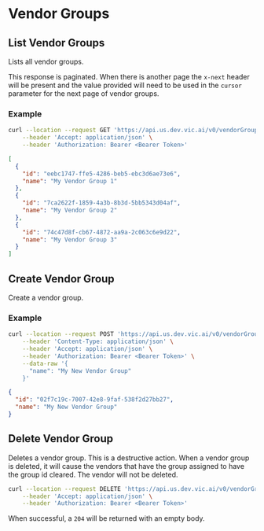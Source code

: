 # Vendor Groups

## List Vendor Groups

Lists all vendor groups.

This response is paginated. When there is another page the `x-next` header will
be present and the value provided will need to be used in the `cursor` parameter
for the next page of vendor groups.

### Example

```bash
curl --location --request GET 'https://api.us.dev.vic.ai/v0/vendorGroups' \
    --header 'Accept: application/json' \
    --header 'Authorization: Bearer <Bearer Token>'
```

```json
[
  {
    "id": "eebc1747-ffe5-4286-beb5-ebc3d6ae73e6",
    "name": "My Vendor Group 1"
  },
  {
    "id": "7ca2622f-1859-4a3b-8b3d-5bb5343d04af",
    "name": "My Vendor Group 2"
  },
  {
    "id": "74c47d8f-cb67-4872-aa9a-2c063c6e9d22",
    "name": "My Vendor Group 3"
  }
]
```

## Create Vendor Group

Create a vendor group.

### Example

```bash
curl --location --request POST 'https://api.us.dev.vic.ai/v0/vendorGroups' \
    --header 'Content-Type: application/json' \
    --header 'Accept: application/json' \
    --header 'Authorization: Bearer <Bearer Token>' \
    --data-raw '{
      "name": "My New Vendor Group"
    }'
```

```json
{
  "id": "02f7c19c-7007-42e8-9faf-538f2d27bb27",
  "name": "My New Vendor Group"
}
```

## Delete Vendor Group

Deletes a vendor group. This is a destructive action. When a vendor group is
deleted, it will cause the vendors that have the group assigned to have the
group id cleared. The vendor will not be deleted.

```bash
curl --location --request DELETE 'https://api.us.dev.vic.ai/v0/vendorGroups/2fc5ebd1-61f1-4c71-a4b6-e72e823b3d5c' \
    --header 'Accept: application/json' \
    --header 'Authorization: Bearer <Bearer Token>'
```

When successful, a `204` will be returned with an empty body.
